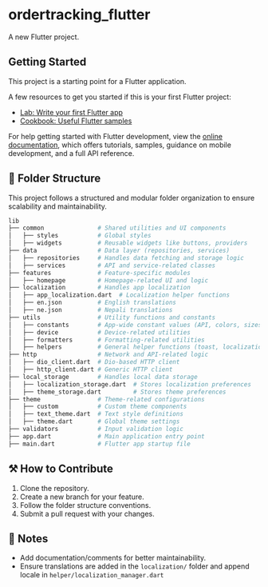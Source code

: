 # ordertracking_flutter

A new Flutter project.

## Getting Started

This project is a starting point for a Flutter application.

A few resources to get you started if this is your first Flutter project:

- [Lab: Write your first Flutter app](https://docs.flutter.dev/get-started/codelab)
- [Cookbook: Useful Flutter samples](https://docs.flutter.dev/cookbook)

For help getting started with Flutter development, view the
[online documentation](https://docs.flutter.dev/), which offers tutorials,
samples, guidance on mobile development, and a full API reference.

## 📂 Folder Structure

This project follows a structured and modular folder organization to ensure scalability and maintainability.

```bash
lib
├── common               # Shared utilities and UI components
│   ├── styles           # Global styles
│   ├── widgets          # Reusable widgets like buttons, providers
├── data                 # Data layer (repositories, services)
│   ├── repositories     # Handles data fetching and storage logic
│   ├── services         # API and service-related classes
├── features             # Feature-specific modules
│   ├── homepage         # Homepage-related UI and logic
├── localization         # Handles app localization
│   ├── app_localization.dart  # Localization helper functions
│   ├── en.json          # English translations
│   ├── ne.json          # Nepali translations
├── utils                # Utility functions and constants
│   ├── constants        # App-wide constant values (API, colors, sizes, etc.)
│   ├── device           # Device-related utilities
│   ├── formatters       # Formatting-related utilities
│   ├── helpers          # General helper functions (toast, localization, notifications)
├── http                 # Network and API-related logic
│   ├── dio_client.dart  # Dio-based HTTP client
│   ├── http_client.dart # Generic HTTP client
├── local_storage        # Handles local data storage
│   ├── localization_storage.dart  # Stores localization preferences
│   ├── theme_storage.dart         # Stores theme preferences
├── theme                # Theme-related configurations
│   ├── custom           # Custom theme components
│   ├── text_theme.dart  # Text style definitions
│   ├── theme.dart       # Global theme settings
├── validators           # Input validation logic
├── app.dart             # Main application entry point
├── main.dart            # Flutter app startup file
```

## ⚒️ How to Contribute
1. Clone the repository.
2. Create a new branch for your feature.
3. Follow the folder structure conventions.
4. Submit a pull request with your changes.

## 📌 Notes
- Add documentation/comments for better maintainability.
- Ensure translations are added in the `localization/` folder and append locale in `helper/localization_manager.dart`
